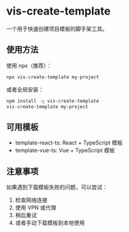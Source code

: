 # vis-create-template

一个用于快速创建项目模板的脚手架工具。

## 使用方法

使用 npx（推荐）：
```bash
npx vis-create-template my-project
```

或者全局安装：
```bash
npm install -g vis-create-template
vis-create-template my-project
```

## 可用模板

- template-react-ts: React + TypeScript 模板
- template-vue-ts: Vue + TypeScript 模板

## 注意事项

如果遇到下载模板失败的问题，可以尝试：
1. 检查网络连接
2. 使用 VPN 或代理
3. 稍后重试
4. 或者手动下载模板到本地使用
